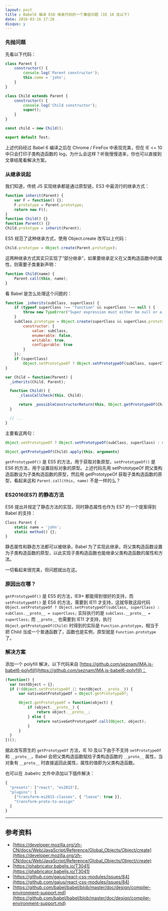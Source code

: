 ```yaml
---
layout: post
title : Babel6 编译 ES6 继承代码的一个兼容问题 (IE 10 及以下)
date: 2016-03-16 17:26
disqus: y
---
```


### 先抛问题

先看以下代码：

```js
class Parent {
	constructor() {
		console.log('Parent constructor');
		this.name = 'john';
	}
}

class Child extends Parent {
	constructor() {
		console.log('Child constructor');
		super();
	}
}

const child = new Child();

export default Test;
```

上述代码经过 Babel 6 编译之后在 Chrome / FireFox 中表现完美，但在 IE <= 10 中只会打印子类构造函数的 log，为什么会这样？听我慢慢道来，你也可以直接到文章结尾看解决方案。

### 从继承说起

我们知道，传统 JS 实现继承都是通过原型链，ES3 中最流行的继承方式：

```js
function inherit(Parent) {
	var F = function() {};
	F.prototype = Parent.prototype;
	return new F();
}
function Child() {}
function Parent() {}
Child.prototype = inherit(Parent);
```

ES5 规范了这种继承方式，使用 Object.create 改写以上代码：

```js
Child.prototype = Object.create(Parent.prototype);
```

这两种继承方式其实只实现了“部分继承”，如果要继承定义在父类构造函数中的属性，则需要子类重新声明：

```js
function Child(name) {
	Parent.call(this, name);
}
```

看 Babel 是怎么处理这个问题的：

```js
function _inherits(subClass, superClass) {
    if (typeof superClass !== "function" && superClass !== null ) {
        throw new TypeError("Super expression must either be null or a function, not " + typeof superClass);
    }
    subClass.prototype = Object.create(superClass && superClass.prototype, {
        constructor: {
            value: subClass,
            enumerable: false,
            writable: true,
            configurable: true
        }
    });
    if (superClass)
        Object.setPrototypeOf ? Object.setPrototypeOf(subClass, superClass) : subClass.__proto__ = superClass;
}

var Child = function(Parent) {
  _inherits(Child, Parent);

  function Child() {
      _classCallCheck(this, Child);

      return _possibleConstructorReturn(this, Object.getPrototypeOf(Child).apply(this, arguments));
  }

  // ...
}
```

主要看这两句：

```js
Object.setPrototypeOf ? Object.setPrototypeOf(subClass, superClass) : subClass.__proto__ = superClass;

Object.getPrototypeOf(Child).apply(this, arguments)
```

`getPrototypeOf()` 是 ES5 的方法，用于获取对象原型，`setPrototypeOf()` 是 ES6 的方法，用于设置目标对象的原型。上述代码先用 setPrototypeOf 把父类构造函数设为子类构造函数的原型，然后用 getPrototypeOf 获取子类构造函数的原型，看起来这和 `Parent.call(this, name)` 不是一样的么？

### ES2016(ES7) 的静态方法

ES6 提出并规定了静态方法的实现，同时静态属性也作为 ES7 的一个提案得到 Babel 的支持：

```js
Class Parent {
	static name = 'john';
	static method() {};
}
```

静态属性和静态方法都可以被继承，Babel 为了实现此继承，将父类构造函数设置为子类构造函数的原型，以此实现子类构造函数也能继承父类构造函数的属性和方法。

一切看起来很完美，但问题就出在这。

### 原因出在哪？

`getPrototypeOf()` 是 ES5 的方法，IE9+ 都能得到很好的支持，而 `setPrototypeOf()` 是 ES6 的方法，需要到 IE11 才支持，这就导致这段代码 `Object.setPrototypeOf ? Object.setPrototypeOf(subClass, superClass) : subClass.__proto__ = superClass;` 实际执行的是 `subClass.__proto__ = superClass;` 而 `__proto__` 也需要到 IE11 才支持，执行 `Object.getPrototypeOf(Child)` 时得到的实际是 `Function.prototype`，相当于把 Child 当成一个普通函数了，函数也是实例，原型就是 `Function.prototype` 了。


### 解决方案

添加一个 polyfill 解决，以下代码来自 [https://github.com/seznam/IMA.js-babel6-polyfill](https://github.com/seznam/IMA.js-babel6-polyfill)：

```js
(function() {
  var testObject = {};
  if (!(Object.setPrototypeOf || testObject.__proto__)) {
      var nativeGetPrototypeOf = Object.getPrototypeOf;

      Object.getPrototypeOf = function(object) {
          if (object.__proto__) {
              return object.__proto__;
          } else {
              return nativeGetPrototypeOf.call(Object, object);
          }
      }
  }
})();
```

据此改写原生的 `getPrototypeOf` 方法，IE 10 及以下由于不支持 `setPrototypeOf` 和 `__proto__`，Babel 会把父类构造函数赋给子类构造函数的 `__proto__` 属性，当对象有 `__proto__` 时直接返回此属性，属性的值即为父类构造函数。

也可以在 .babelrc 文件中添加以下插件解决：

```js
{
  "presets": ["react", "es2015"],
  "plugins": [
    ["transform-es2015-classes", { "loose": true }],
    "transform-proto-to-assign"
  ]
}
```

---

## 参考资料

- [https://developer.mozilla.org/zh-CN/docs/Web/JavaScript/Reference/Global_Objects/Object/create](https://developer.mozilla.org/zh-CN/docs/Web/JavaScript/Reference/Global_Objects/Object/create)
- [https://phabricator.babeljs.io/T3041](https://phabricator.babeljs.io/T3041)
- [https://github.com/gajus/react-css-modules/issues/84](https://github.com/gajus/react-css-modules/issues/84)
- [https://github.com/babel/babel/blob/master/doc/design/compiler-environment-support.md](https://github.com/babel/babel/blob/master/doc/design/compiler-environment-support.md)